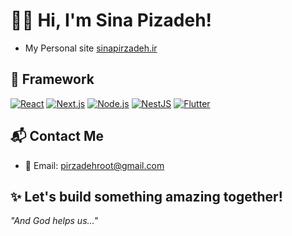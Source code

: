 # 👨‍💻 Hi, I'm Sina Pizadeh!

- My Personal site [sinapirzadeh.ir](https://sinapirzadeh.ir)  

## 🚀 Framework

[![React](https://img.shields.io/badge/React.js-61DAFB?style=for-the-badge&logo=react&logoColor=black)](https://reactjs.org/)
[![Next.js](https://img.shields.io/badge/Next.js-000000?style=for-the-badge&logo=next.js&logoColor=white)](https://nextjs.org/)
[![Node.js](https://img.shields.io/badge/Node.js-339933?style=for-the-badge&logo=node.js&logoColor=white)](https://nodejs.org/)
[![NestJS](https://img.shields.io/badge/NestJS-E0234E?style=for-the-badge&logo=nestjs&logoColor=white)](https://nestjs.com/)
[![Flutter](https://img.shields.io/badge/Flutter-02569B?style=for-the-badge&logo=flutter&logoColor=white)](https://flutter.dev/)

## 📬 Contact Me

- 📧 Email: [pirzadehroot@gmail.com](mailto:pirzadehroot@gmail.com)

## ✨ Let's build something amazing together!
_"And God helps us..."_
